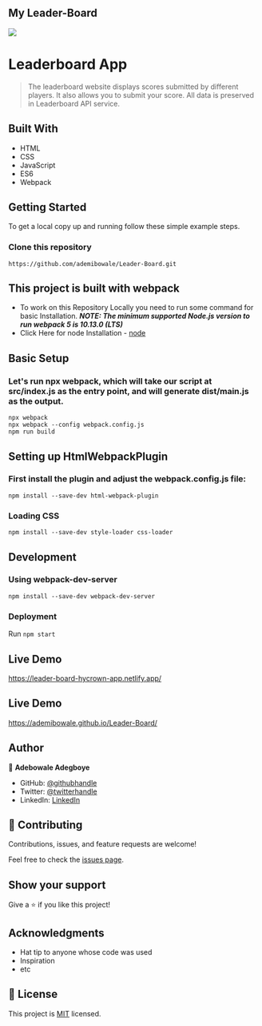 ## My Leader-Board

![](https://img.shields.io/badge/Microverse-blueviolet)

# Leaderboard App

> The leaderboard website displays scores submitted by different players. It also allows you to submit your score. All data is preserved in Leaderboard API service.

## Built With

- HTML
- CSS 
- JavaScript
- ES6
- Webpack

## Getting Started

To get a local copy up and running follow these simple example steps.

### Clone this repository

```
https://github.com/ademibowale/Leader-Board.git
```

## This project is built with webpack 

- To work on this Repository Locally you need to run some command for basic Installation.
***NOTE: The minimum supported Node.js version to run webpack 5 is 10.13.0 (LTS)***
- Click Here for node Installation - [node](https://nodejs.org/en/download/) 

## Basic Setup

### Let's run npx webpack, which will take our script at src/index.js as the entry point, and will generate dist/main.js as the output.

```npx webpack```<br/>
```npx webpack --config webpack.config.js```<br/>
```npm run build```<br/>


## Setting up HtmlWebpackPlugin
### First install the plugin and adjust the webpack.config.js file:
```
npm install --save-dev html-webpack-plugin
```

### Loading CSS
```
npm install --save-dev style-loader css-loader
```

## Development
### Using webpack-dev-server
```npm install --save-dev webpack-dev-server```

### Deployment

Run ```npm start```

## Live Demo
https://leader-board-hycrown-app.netlify.app/

## Live Demo
https://ademibowale.github.io/Leader-Board/

## Author
👤 **Adebowale Adegboye**

- GitHub: [@githubhandle](https://github.com/ademibowale)
- Twitter: [@twitterhandle](https://twitter.com/Ademibowale1)
- LinkedIn: [LinkedIn](https://www.linkedin.com/in/adebowale-adegboye-143568221/)

## 🤝 Contributing

Contributions, issues, and feature requests are welcome!

Feel free to check the [issues page](https://github.com/ademibowale/Leader-Board/issues).

## Show your support

Give a ⭐️ if you like this project!

## Acknowledgments

- Hat tip to anyone whose code was used
- Inspiration
- etc

## 📝 License

This project is [MIT](./MIT.md) licensed.
